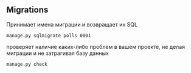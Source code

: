 ## Migrations


Принимает имена миграции и возвращает их SQL  
```cfgrlanguage
manage.py sqlmigrate polls 0001
```

проверяет наличие каких-либо проблем в вашем проекте, не делая миграции и не затрагивая базу данных  
```cfgrlanguage
manage.py check
```
